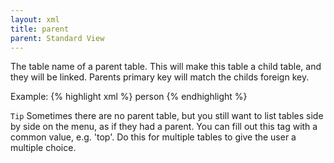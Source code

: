 ```yaml
---
layout: xml
title: parent
parent: Standard View
---
```

The table name of a parent table. This will make this table a child table, and they will be linked. Parents primary key will match the childs foreign key.

Example:
{% highlight xml %}
    <table>
        <parent>person</parent>
{% endhighlight %}

`Tip` 
Sometimes there are no parent table, but you still want to list tables side by side on the menu, as if they had a parent. You can fill out this tag with a common value, e.g. 'top'. Do this for multiple tables to give the user a multiple choice.

